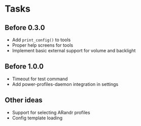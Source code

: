 # Tasks

## Before 0.3.0
* Add `print_config()` to tools
* Proper help screens for tools
* Implement basic external support for volume and backlight

## Before 1.0.0
* Timeout for test command
* Add power-profiles-daemon integration in settings

## Other ideas
* Support for selecting ARandr profiles
* Config template loading
